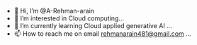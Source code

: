- 👋 Hi, I’m @A-Rehman-arain
- 👀 I’m interested in Cloud computing...
- 🌱 I’m currently learning Cloud applied generative AI ...
- 📫 How to reach me on email  rehmanarain481@gmail.com ...
  
<!---
A-Rehman-arain/A-Rehman-arain is a ✨ special ✨ repository because its `README.md` (this file) appears on your GitHub profile.
You can click the Preview link to take a look at your changes.
--->

